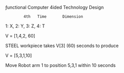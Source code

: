 
ƒunctional Computer 4ided Technology Design

		    4th   Time       Dimension


1: X, 2: Y, 3: Z, 4: T


V = [1,4,2, 60]

STEEL workpiece takes V[3] (60) seconds to produce


V = [5,3,1,10]

Move Robot arm 1 to position 5,3,1 within 10 seconds
